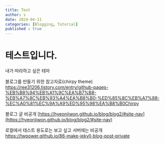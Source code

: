 ```yaml
---
title: Test
author: s
date: 2024-04-11
categories: [Blogging, Tutorial]
published : true
---
```


# 테스트입니다.

내가 따라하고 싶은 테마

블로그를 만들기 위한 참고자료(chirpy theme)
<https://ree31206.tistory.com/entry/github-pages-%EB%B8%94%EB%A1%9C%EA%B7%B8-%EB%A7%8C%EB%93%A4%EA%B8%B0-%ED%85%8C%EB%A7%88-%EC%A0%81%EC%9A%A9%ED%95%98%EA%B8%B0Chirpy>

블로그 글 비공개
[https://hyeonjiwon.github.io/blog/blog2/#site-nav](https://hyeonjiwon.github.io/blog/blog2/#site-nav)

로컬에서 테스트 용도로는 보고 싶고 서버에는 비공개
https://twpower.github.io/86-make-jekyll-blog-post-private

